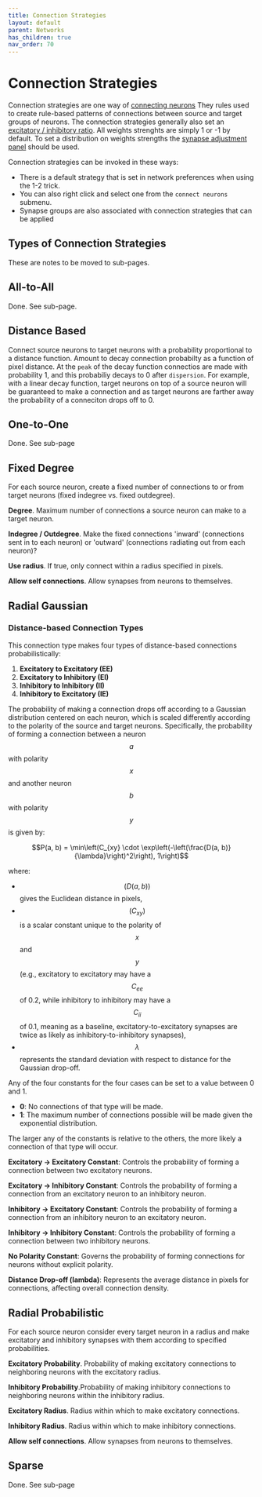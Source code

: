 ```yaml
---
title: Connection Strategies
layout: default
parent: Networks
has_children: true
nav_order: 70
---
```


# Connection Strategies

Connection strategies are one way of [connecting neurons](../buildBasics#Connection_Methods) They rules used to create rule-based patterns of connections between source and target groups of neurons. The connection strategies generally also set an [excitatory / inhibitory ratio](../otherDialogs#Excitatory-Inhibitory-Ratio). All weights strenghts are simply 1 or -1 by default. To set a distribution on weights strengths the [synapse adjustment panel](../otherDialogs#Synapse-Adjustment-Dialog) should be used.

Connection strategies can be invoked in these ways:

- There is a default strategy that is set in network preferences when using the 1-2 trick. 
- You can also right click and select one from the `connect neurons` submenu.
- Synapse groups are also associated with connection strategies that can be applied


## Types of Connection Strategies

These are notes to be moved to sub-pages.

## All-to-All

Done. See sub-page.


## Distance Based

Connect source neurons to target neurons with a probability proportional to a distance function. Amount to decay connection probabilty as a function of pixel distance. At the `peak` of the decay function connectios are made with probability 1, and this probabiliy decays to 0 after `dispersion`. For example, with a linear decay function, target neurons on top of a source neuron will be guaranteed to make a connection and as target neurons are farther away the probability of a conneciton drops off to 0.


<!-- Link to distance functions.  -->


## One-to-One

Done. See sub-page

## Fixed Degree

 For each source neuron, create a fixed number of connections to or from target neurons (fixed indegree vs. fixed outdegree).

**Degree**. Maximum number of connections a source neuron can make to a target neuron.

**Indegree / Outdegree**. Make the fixed connections 'inward' (connections sent in to each neuron) or 'outward' (connections radiating out from each neuron)?

**Use radius**. If true, only connect within a radius specified in pixels.

**Allow self connections**. Allow synapses from neurons to themselves.

## Radial Gaussian

### Distance-based Connection Types

This connection type makes four types of distance-based connections probabilistically:

1. **Excitatory to Excitatory (EE)**
2. **Excitatory to Inhibitory (EI)**
3. **Inhibitory to Inhibitory (II)**
4. **Inhibitory to Excitatory (IE)**

The probability of making a connection drops off according to a Gaussian distribution centered on each neuron, which is scaled differently according to the polarity of the source and target neurons. Specifically, the probability of forming a connection between a neuron $$a$$ with polarity $$x$$ and another neuron $$b$$ with polarity $$y$$ is given by:

$$P(a, b) = \min\left(C_{xy} \cdot \exp\left(-\left(\frac{D(a, b)}{\lambda}\right)^2\right), 1\right)$$

where:
- $$(D(a, b))$$ gives the Euclidean distance in pixels,
- $$(C_{xy})$$ is a scalar constant unique to the polarity of $$x$$ and $$y$$ (e.g., excitatory to excitatory may have a $$C_{ee}$$ of 0.2, while inhibitory to inhibitory may have a $$C_{ii}$$ of 0.1, meaning as a baseline, excitatory-to-excitatory synapses are twice as likely as inhibitory-to-inhibitory synapses),
- $$\lambda$$ represents the standard deviation with respect to distance for the Gaussian drop-off.

Any of the four constants for the four cases can be set to a value between 0 and 1. 
- **0**: No connections of that type will be made.
- **1**: The maximum number of connections possible will be made given the exponential distribution.

The larger any of the constants is relative to the others, the more likely a connection of that type will occur.


**Excitatory → Excitatory Constant**: Controls the probability of forming a connection between two excitatory neurons.

**Excitatory → Inhibitory Constant**: Controls the probability of forming a connection from an excitatory neuron to an inhibitory neuron.

**Inhibitory → Excitatory Constant**: Controls the probability of forming a connection from an inhibitory neuron to an excitatory neuron.

**Inhibitory → Inhibitory Constant**: Controls the probability of forming a connection between two inhibitory neurons.

**No Polarity Constant**: Governs the probability of forming connections for neurons without explicit polarity.

**Distance Drop-off (lambda)**: Represents the average distance in pixels for connections, affecting overall connection density.


## Radial Probabilistic

For each source neuron consider every target neuron in a radius and make excitatory and inhibitory synapses with them according to specified probabilities.

**Excitatory Probability**. Probability of making excitatory connections to neighboring neurons with the excitatory radius.

**Inhibitory Probability**.Probability of making inhibitory connections to neighboring neurons within the inhibitory radius.

**Excitatory Radius**. Radius within which to make excitatory connections.

**Inhibitory Radius**. Radius within which to make inhibitory connections.

**Allow self connections**. Allow synapses from neurons to themselves.


## Sparse

Done.  See sub-page

